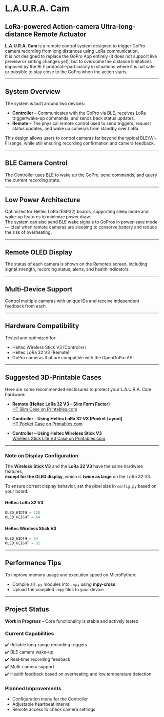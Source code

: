 # L.A.U.R.A. Cam

## LoRa-powered Action-camera Ultra-long-distance Remote Actuator

**L.A.U.R.A. Cam** is a remote control system designed to trigger GoPro camera recording from long distances using LoRa communication.  
It is not designed to replace the GoPro App entirely (it does not support live preview or setting changes yet), but to overcome the distance limitations imposed by the BLE protocol—particularly in situations where it is not safe or possible to stay close to the GoPro when the action starts.

---

## System Overview

The system is built around two devices:

- **Controller** – Communicates with the GoPro via BLE, receives LoRa trigger/wake-up commands, and sends back status updates.
- **Remote** – The physical remote control used to send triggers, request status updates, and wake up cameras from standby over LoRa.

This design allows users to control cameras far beyond the typical BLE/Wi-Fi range, while still ensuring recording confirmation and camera feedback.

---

## BLE Camera Control

The Controller uses BLE to wake up the GoPro, send commands, and query the current recording state.

---

## Low Power Architecture

Optimized for Heltec LoRa (ESP32) boards, supporting sleep mode and wake-up features to minimize power draw.  
The system can also send BLE wake signals to GoPros in power-save mode — ideal when remote cameras are sleeping to conserve battery and reduce the risk of overheating.

---

## Remote OLED Display

The status of each camera is shown on the Remote’s screen, including signal strength, recording status, alerts, and health indicators.

---

## Multi-Device Support

Control multiple cameras with unique IDs and receive independent feedback from each.

---

## Hardware Compatibility

Tested and optimized for:

- Heltec Wireless Stick V3 (Controller)  
- Heltec LoRa 32 V3 (Remote)  
- GoPro cameras that are compatible with the OpenGoPro API

---

## Suggested 3D-Printable Cases

Here are some recommended enclosures to protect your L.A.U.R.A. Cam hardware:

- **Remote (Heltec LoRa 32 V3 – Slim Form Factor)**  
  [HT Slim Case on Printables.com](https://www.printables.com/model/936437-heltec-lora-32-v3-ht-slim-cases)

- **Controller – Using Heltec LoRa 32 V3 (Pocket Layout)**  
  [HT Pocket Case on Printables.com](https://www.printables.com/model/920722-heltec-lora-32-v3-ht-pocket-case)

- **Controller – Using Heltec Wireless Stick V3**  
  [Wireless Stick Lite V3 Case on Printables.com](https://www.printables.com/model/572273-heltec-wireless-stick-lite-v3-case/files)

---

### Note on Display Configuration

The **Wireless Stick V3** and the **LoRa 32 V3** have the same hardware features,  
**except for the OLED display**, which is **twice as large** on the LoRa 32 V3.

To ensure correct display behavior, set the pixel size in `config.py` based on your board:

#### Heltec LoRa 32 V3

```python
OLED_WIDTH = 128
OLED_HEIGHT = 64
```

#### Heltec Wireless Stick V3

```python
OLED_WIDTH = 64
OLED_HEIGHT = 32
```

---

## Performance Tips

To improve memory usage and execution speed on MicroPython:

- Compile all `.py` modules into `.mpy` using **mpy-cross**  
- Upload the compiled `.mpy` files to your device

---

## Project Status

**Work in Progress** – Core functionality is stable and actively tested.

### Current Capabilities

✔️ Reliable long-range recording triggers  
✔️ BLE camera wake-up  
✔️ Real-time recording feedback  
✔️ Multi-camera support  
✔️ Health feedback based on overheating and low temperature detection

### Planned Improvements

- Configuration menu for the Controller  
- Adjustable heartbeat interval  
- Remote access to check camera settings
